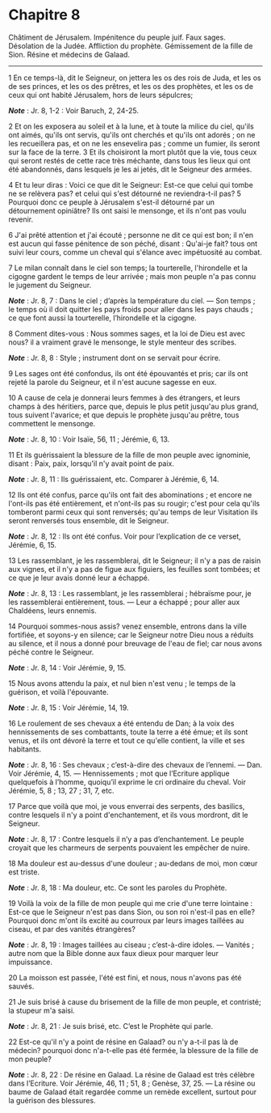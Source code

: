 # Chapitre 8

Châtiment de Jérusalem.
Impénitence du peuple juif.
Faux sages.
Désolation de la Judée.
Affliction du prophète.
Gémissement de la fille de Sion.
Résine et médecins de Galaad.

***

1 En ce temps-là, dit le Seigneur, on jettera les os des rois de Juda, et les os de ses princes, et les os des prêtres, et les os des prophètes, et les os de ceux qui ont habité Jérusalem, hors de leurs sépulcres;

***Note*** :  Jr. 8, 1-2 : Voir Baruch, 2, 24-25.

2 Et on les exposera au soleil et à la lune, et à toute la milice du ciel, qu'ils ont aimés, qu'ils ont servis, qu'ils ont cherchés et qu'ils ont adorés ; on ne les recueillera pas, et on ne les ensevelira pas ; comme un fumier, ils seront sur la face de la terre. 3 Et ils choisiront la mort plutôt que la vie, tous ceux qui seront restés de cette race très méchante, dans tous les lieux qui ont été abandonnés, dans lesquels je les ai jetés, dit le Seigneur des armées.


4 Et tu leur diras : Voici ce que dit le Seigneur: Est-ce que celui qui tombe ne se relèvera pas? et celui qui s'est détourné ne reviendra-t-il pas? 5 Pourquoi donc ce peuple à Jérusalem s'est-il détourné par un détournement opiniâtre? Ils ont saisi le mensonge, et ils n'ont pas voulu revenir.


6 J'ai prêté attention et j'ai écouté ; personne ne dit ce qui est bon; il n'en est aucun qui fasse pénitence de son péché, disant : Qu'ai-je fait? tous ont suivi leur cours, comme un cheval qui s'élance avec impétuosité au combat.


7 Le milan connaît dans le ciel son temps; la tourterelle, l'hirondelle et la cigogne gardent le temps de leur arrivée ; mais mon peuple n'a pas connu le jugement du Seigneur.

***Note*** :  Jr. 8, 7 : Dans le ciel ; d’après la température du ciel. ― Son temps ; le temps où il doit quitter les pays froids pour aller dans les pays chauds ; ce que font aussi la tourterelle, l’hirondelle et la cigogne.


8 Comment dites-vous : Nous sommes sages, et la loi de Dieu est avec nous? il a vraiment gravé le mensonge, le style menteur des scribes.

***Note*** :  Jr. 8, 8 : Style ; instrument dont on se servait pour écrire.

9 Les sages ont été confondus, ils ont été épouvantés et pris; car ils ont rejeté la parole du Seigneur, et il n'est aucune sagesse en eux.


10 A cause de cela je donnerai leurs femmes à des étrangers, et leurs champs à des héritiers, parce que, depuis le plus petit jusqu'au plus grand, tous suivent l'avarice; et que depuis le prophète jusqu'au prêtre, tous commettent le mensonge.

***Note*** :  Jr. 8, 10 : Voir Isaïe, 56, 11 ; Jérémie, 6, 13.

11 Et ils guérissaient la blessure de la fille de mon peuple avec ignominie, disant : Paix, paix, lorsqu'il n'y avait point de paix.

***Note*** :  Jr. 8, 11 : Ils guérissaient, etc. Comparer à Jérémie, 6, 14.

12 Ils ont été confus, parce qu'ils ont fait des abominations ; et encore ne l'ont-ils pas été entièrement, et n'ont-ils pas su rougir; c'est pour cela qu'ils tomberont parmi ceux qui sont renversés; qu'au temps de leur Visitation ils seront renversés tous ensemble, dit le Seigneur.

***Note*** :  Jr. 8, 12 : Ils ont été confus. Voir pour l’explication de ce verset, Jérémie, 6, 15.


13 Les rassemblant, je les rassemblerai, dit le Seigneur; il n'y a pas de raisin aux vignes, et il n'y a pas de figue aux figuiers, les feuilles sont tombées; et ce que je leur avais donné leur a échappé.

***Note*** :  Jr. 8, 13 : Les rassemblant, je les rassemblerai ; hébraïsme pour, je les rassemblerai entièrement, tous. ― Leur a échappé ; pour aller aux Chaldéens, leurs ennemis.


14 Pourquoi sommes-nous assis? venez ensemble, entrons dans la ville fortifiée, et soyons-y en silence; car le Seigneur notre Dieu nous a réduits au silence, et il nous a donné pour breuvage de l'eau de fiel; car nous avons péché contre le Seigneur.

***Note*** :  Jr. 8, 14 : Voir Jérémie, 9, 15.

15 Nous avons attendu la paix, et nul bien n'est venu ; le temps de la guérison, et voilà l'épouvante.

***Note*** :  Jr. 8, 15 : Voir Jérémie, 14, 19.


16 Le roulement de ses chevaux a été entendu de Dan; à la voix des hennissements de ses combattants, toute la terre a été émue; et ils sont venus, et ils ont dévoré la terre et tout ce qu'elle contient, la ville et ses habitants.

***Note*** :  Jr. 8, 16 : Ses chevaux ; c’est-à-dire des chevaux de l’ennemi. ― Dan. Voir Jérémie, 4, 15. ― Hennissements ; mot que l’Ecriture applique quelquefois à l’homme, quoiqu’il exprime le cri ordinaire du cheval. Voir Jérémie, 5, 8 ; 13, 27 ; 31, 7, etc.

17 Parce que voilà que moi, je vous enverrai des serpents, des basilics, contre lesquels il n'y a point d'enchantement, et ils vous mordront, dit le Seigneur.

***Note*** :  Jr. 8, 17 : Contre lesquels il n’y a pas d’enchantement. Le peuple croyait que les charmeurs de serpents pouvaient les empêcher de nuire.


18 Ma douleur est au-dessus d'une douleur ; au-dedans de moi, mon cœur est triste.

***Note*** :  Jr. 8, 18 : Ma douleur, etc. Ce sont les paroles du Prophète.

19 Voilà la voix de la fille de mon peuple qui me crie d'une terre lointaine : Est-ce que le Seigneur n'est pas dans Sion, ou son roi n'est-il pas en elle? Pourquoi donc m'ont ils excité au courroux par leurs images taillées au ciseau, et par des vanités étrangères?

***Note*** :  Jr. 8, 19 : Images taillées au ciseau ; c’est-à-dire idoles. ― Vanités ; autre nom que la Bible donne aux faux dieux pour marquer leur impuissance.

20 La moisson est passée, l'été est fini, et nous, nous n'avons pas été sauvés.


21 Je suis brisé à cause du brisement de la fille de mon peuple, et contristé; la stupeur m'a saisi.

***Note*** :  Jr. 8, 21 : Je suis brisé, etc. C’est le Prophète qui parle.

22 Est-ce qu'il n'y a point de résine en Galaad? ou n'y a-t-il pas là de médecin? pourquoi donc n'a-t-elle pas été fermée, la blessure de la fille de mon peuple?

***Note*** :  Jr. 8, 22 : De résine en Galaad. La résine de Galaad est très célèbre dans l’Ecriture. Voir Jérémie, 46, 11 ; 51, 8 ; Genèse, 37, 25. ― La résine ou baume de Galaad était regardée comme un remède excellent, surtout pour la guérison des blessures.


